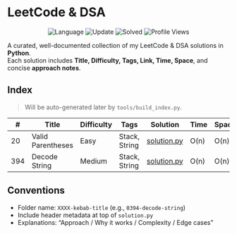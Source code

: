 # LeetCode & DSA

<p align="center">
  <img alt="Language" src="https://img.shields.io/badge/python-3.10+-blue">
  <img alt="Update" src="https://img.shields.io/badge/update-weekly-brightgreen">
  <img alt="Solved" src="https://img.shields.io/badge/solved-1-yellow">
  <img alt="Profile Views" src="https://komarev.com/ghpvc/?username=Hieenftr&label=Profile%20views&color=blue&style=flat">
</p>


A curated, well-documented collection of my LeetCode & DSA solutions in **Python**.  
Each solution includes **Title, Difficulty, Tags, Link, Time, Space**, and concise **approach notes**.



## Index
> Will be auto-generated later by `tools/build_index.py`.

| # | Title | Difficulty | Tags | Solution | Time | Space |
|---|-------|------------|------|----------|------|-------|
| 20 | Valid Parentheses | Easy | Stack, String | [solution.py](solutions/stack/_0020_valid_parentheses/solution.py) | O(n) | O(n) |
| 394 | Decode String | Medium | Stack, String | [solution.py](solutions/strings/_0394_decode_string/solution.py) | O(n) | O(n) |


## Conventions
- Folder name: `XXXX-kebab-title` (e.g., `0394-decode-string`)
- Include header metadata at top of `solution.py`
- Explanations: “Approach / Why it works / Complexity / Edge cases”


